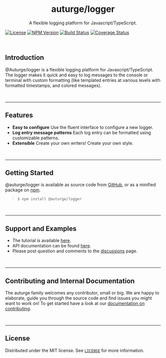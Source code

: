 # <h1 id="top" align="center">auturge/logger</h1> #

<p align="center">
  A flexible logging platform for Javascript/TypeScript.
</p>

[![License][license-image]][license-url]
[![NPM Version][npm-image]][npm-url]
[![Build Status][travis-image]][travis-url]
[![Coverage Status][coveralls-image]][coveralls-url]

<br>

## Introduction ##

@Auturge/logger is a flexible logging platform for Javascript/TypeScript.
The logger makes it quick and easy to log messages to the console or terminal with custom formatting (like templated entries at various levels with formatted timestamps, and colored messages).

<br>

----

## Features ##

- **Easy to configure**
  Use the fluent interface to configure a new logger.
- **Log entry message patterns**
  Each log entry can be formatted using customizable patterns.
- **Extensible**
  Create your own writers! Create your own style.

<br>

----

## Getting Started ##

@auturge/logger is available as source code from [GitHub][github-url], or as a minified package on [npm][npm-url].

> ```shell
> $ npm install @auturge/logger
> ```

<br>

----

## Support and Examples ##

- The tutorial is available [here](./docs/tutorial.md#top).
- API documentation can be found [here](./docs/api.md#top).
- Please post question and comments to the [discussions][discussions] page.

<br>

----

## Contributing and Internal Documentation ##

The auturge family welcomes any contributor, small or big. We are happy to elaborate, guide you through the source code and find issues you might want to work on! To get started have a look at our [documentation on contributing][contributing].

<br>

----

## License ##

Distributed under the MIT license. See [`LICENSE`][license] for more information.

<br>

[home]: https://github.com/auturge/logger#top
[discussions]: https://github.com/auturge/logger/discussions/
[github-url]: https://github.com/auturge/logger

[auturge-github-homepage]: https://github.com/auturge/auturge#top
[contributing]: https://github.com/auturge/auturge/blob/master/docs/CONTRIBUTING.md#top

[license]: https://github.com/auturge/auturge/blob/master/LICENSE
[license-image]: http://img.shields.io/:license-mit-blue.svg?style=flat-square
[license-url]: http://badges.mit-license.org
[npm-image]: https://img.shields.io/npm/v/@auturge/logger.svg
[npm-url]: https://www.npmjs.com/package/@auturge/logger
[travis-image]: https://travis-ci.com/auturge/logger.svg?branch=master
[travis-url]: https://travis-ci.com/github/auturge/logger
[coveralls-image]: https://coveralls.io/repos/github/auturge/logger/badge.svg?branch=master
[coveralls-url]: https://coveralls.io/github/auturge/logger?branch=master
